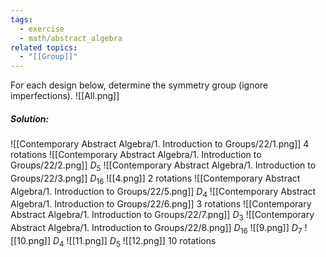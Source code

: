 ```yaml
---
tags:
  - exercise
  - math/abstract_algebra
related topics:
  - "[[Group]]"
---
```

For each design below, determine the symmetry group (ignore imperfections).
![[All.png]]
##### Solution:
![[Contemporary Abstract Algebra/1. Introduction to Groups/22/1.png]] $4$ rotations
![[Contemporary Abstract Algebra/1. Introduction to Groups/22/2.png]] $D_5$
![[Contemporary Abstract Algebra/1. Introduction to Groups/22/3.png]] $D_{16}$
![[4.png]] $2$ rotations
![[Contemporary Abstract Algebra/1. Introduction to Groups/22/5.png]] $D_4$
![[Contemporary Abstract Algebra/1. Introduction to Groups/22/6.png]] $3$ rotations
![[Contemporary Abstract Algebra/1. Introduction to Groups/22/7.png]] $D_3$
![[Contemporary Abstract Algebra/1. Introduction to Groups/22/8.png]] $D_{16}$
![[9.png]] $D_7$
![[10.png]] $D_4$
![[11.png]] $D_5$
![[12.png]] $10$ rotations
